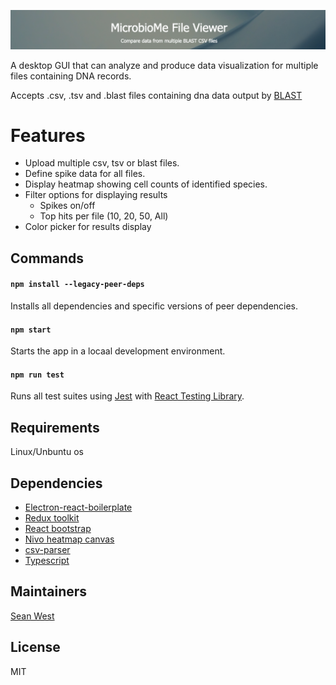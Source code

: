 ![](./src/img/Screenshot%202022-06-20%20at%2009.58.34.png)

<!-- # MicrobioMe File Viewer Desktop -->

A desktop GUI that can analyze and produce data visualization for multiple files containing DNA records.

Accepts .csv, .tsv and .blast files containing dna data output by [BLAST](https://blast.ncbi.nlm.nih.gov/Blast.cgi)

# Features

- Upload multiple csv, tsv or blast files.
- Define spike data for all files.
- Display heatmap showing cell counts of identified species.
- Filter options for displaying results
  - Spikes on/off
  - Top hits per file (10, 20, 50, All)
- Color picker for results display

## Commands

#### `npm install --legacy-peer-deps`

Installs all dependencies and specific versions of peer dependencies.

#### `npm start`

Starts the app in a locaal development environment.

#### `npm run test`

Runs all test suites using [Jest](https://jestjs.io/) with [React Testing Library](https://testing-library.com/docs/react-testing-library/intro/).

## Requirements

Linux/Unbuntu os

## Dependencies

- [Electron-react-boilerplate](https://electron-react-boilerplate.js.org/docs/installation)
- [Redux toolkit](https://redux-toolkit.js.org/)
- [React bootstrap](https://react-bootstrap.github.io/)
- [Nivo heatmap canvas](https://nivo.rocks/heatmap/canvas/)
- [csv-parser](https://github.com/mafintosh/csv-parser)
- [Typescript](https://www.typescriptlang.org/docs/handbook/react.html)

## Maintainers

[Sean West](https://github.com/sean-sbl-uk)

## License

MIT
